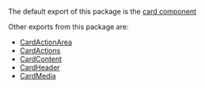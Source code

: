 The default export of this package is the [card component](https://material-ui.com/components/cards/)

Other exports from this package are:

- [CardActionArea](https://material-ui.com/api/card-action-area/)
- [CardActions](https://material-ui.com/api/card-actions/)
- [CardContent](https://material-ui.com/api/card-content/)
- [CardHeader](https://material-ui.com/api/card-header/)
- [CardMedia](https://material-ui.com/api/card-media/)
